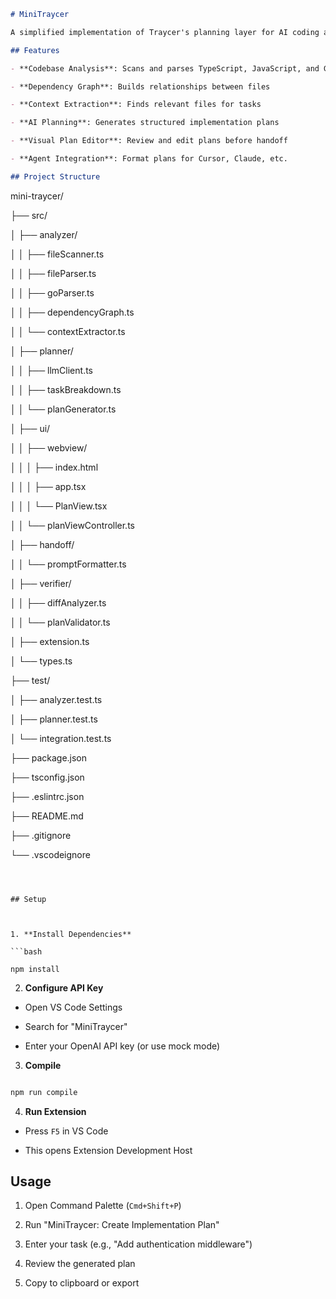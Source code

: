 ```markdown
# MiniTraycer

A simplified implementation of Traycer's planning layer for AI coding agents.

## Features

- **Codebase Analysis**: Scans and parses TypeScript, JavaScript, and Go files

- **Dependency Graph**: Builds relationships between files

- **Context Extraction**: Finds relevant files for tasks

- **AI Planning**: Generates structured implementation plans

- **Visual Plan Editor**: Review and edit plans before handoff

- **Agent Integration**: Format plans for Cursor, Claude, etc.

## Project Structure
```

mini-traycer/

├── src/

│ ├── analyzer/

│ │ ├── fileScanner.ts

│ │ ├── fileParser.ts

│ │ ├── goParser.ts

│ │ ├── dependencyGraph.ts

│ │ └── contextExtractor.ts

│ ├── planner/

│ │ ├── llmClient.ts

│ │ ├── taskBreakdown.ts

│ │ └── planGenerator.ts

│ ├── ui/

│ │ ├── webview/

│ │ │ ├── index.html

│ │ │ ├── app.tsx

│ │ │ └── PlanView.tsx

│ │ └── planViewController.ts

│ ├── handoff/

│ │ └── promptFormatter.ts

│ ├── verifier/

│ │ ├── diffAnalyzer.ts

│ │ └── planValidator.ts

│ ├── extension.ts

│ └── types.ts

├── test/

│ ├── analyzer.test.ts

│ ├── planner.test.ts

│ └── integration.test.ts

├── package.json

├── tsconfig.json

├── .eslintrc.json

├── README.md

├── .gitignore

└── .vscodeignore

````



## Setup



1. **Install Dependencies**

```bash

npm install

````

2. **Configure API Key**

- Open VS Code Settings

- Search for "MiniTraycer"

- Enter your OpenAI API key (or use mock mode)

3. **Compile**

```bash

npm run compile

```

4. **Run Extension**

- Press `F5` in VS Code

- This opens Extension Development Host

## Usage

1. Open Command Palette (`Cmd+Shift+P`)

2. Run "MiniTraycer: Create Implementation Plan"

3. Enter your task (e.g., "Add authentication middleware")

4. Review the generated plan

5. Copy to clipboard or export
